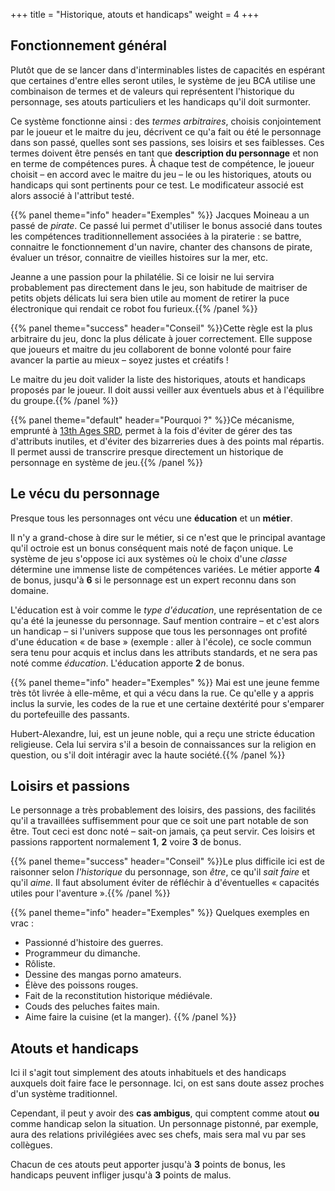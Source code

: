 +++
title = "Historique, atouts et handicaps"
weight = 4
+++

## Fonctionnement général

Plutôt que de se lancer dans d'interminables listes de capacités en espérant que certaines d'entre elles seront utiles, le système de jeu BCA utilise une combinaison de termes et de valeurs qui représentent l'historique du personnage, ses atouts particuliers et les handicaps qu'il doit surmonter.

Ce système fonctionne ainsi : des _termes arbitraires_, choisis conjointement par le joueur et le maitre du jeu, décrivent ce qu'a fait ou été le personnage dans son passé, quelles sont ses passions, ses loisirs et ses faiblesses. Ces termes doivent être pensés en tant que **description du personnage** et non en terme de compétences pures. À chaque test de compétence, le joueur choisit – en accord avec le maitre du jeu – le ou les historiques, atouts ou handicaps qui sont pertinents pour ce test. Le modificateur associé est alors associé à l'attribut testé.

{{% panel theme="info" header="Exemples" %}}
Jacques Moineau a un passé de _pirate_. Ce passé lui permet d'utiliser le bonus associé dans toutes les compétences traditionnellement associées à la piraterie : se battre, connaitre le fonctionnement d'un navire, chanter des chansons de pirate, évaluer un trésor, connaitre de vieilles histoires sur la mer, etc.

Jeanne a une passion pour la philatélie. Si ce loisir ne lui servira probablement pas directement dans le jeu, son habitude de maitriser de petits objets délicats lui sera bien utile au moment de retirer la puce électronique qui rendait ce robot fou furieux.{{% /panel %}}

{{% panel theme="success" header="Conseil" %}}Cette règle est la plus arbitraire du jeu, donc la plus délicate à jouer correctement. Elle suppose que joueurs et maitre du jeu collaborent de bonne volonté pour faire avancer la partie au mieux – soyez justes et créatifs !

Le maitre du jeu doit valider la liste des historiques, atouts et handicaps proposés par le joueur. Il doit aussi veiller aux éventuels abus et à l'équilibre du groupe.{{% /panel %}}

{{% panel theme="default" header="Pourquoi ?" %}}Ce mécanisme, emprunté à [13th Ages SRD](http://www.13thagesrd.com/), permet à la fois d'éviter de gérer des tas d'attributs inutiles, et d'éviter des bizarreries dues à des points mal répartis. Il permet aussi de transcrire presque directement un historique de personnage en système de jeu.{{% /panel %}}

## Le vécu du personnage

Presque tous les personnages ont vécu une **éducation** et un **métier**.

Il n'y a grand-chose à dire sur le métier, si ce n'est que le principal avantage qu'il octroie est un bonus conséquent mais noté de façon unique. Le système de jeu s'oppose ici aux systèmes où le choix d'une _classe_ détermine une immense liste de compétences variées. Le métier apporte **4** de bonus, jusqu'à **6** si le personnage est un expert reconnu dans son domaine.

L'éducation est à voir comme le _type d'éducation_, une représentation de ce qu'a été la jeunesse du personnage. Sauf mention contraire – et c'est alors un handicap – si l'univers suppose que tous les personnages ont profité d'une éducation « de base » (exemple : aller à l'école), ce socle commun sera tenu pour acquis et inclus dans les attributs standards, et ne sera pas noté comme _éducation_. L'éducation apporte **2** de bonus.

{{% panel theme="info" header="Exemples" %}}
Mai est une jeune femme très tôt livrée à elle-même, et qui a vécu dans la rue. Ce qu'elle y a appris inclus la survie, les codes de la rue et une certaine dextérité pour s'emparer du portefeuille des passants.

Hubert-Alexandre, lui, est un jeune noble, qui a reçu une stricte éducation religieuse. Cela lui servira s'il a besoin de connaissances sur la religion en question, ou s'il doit intéragir avec la haute société.{{% /panel %}}

## Loisirs et passions

Le personnage a très probablement des loisirs, des passions, des facilités qu'il a travaillées suffisemment pour que ce soit une part notable de son être. Tout ceci est donc noté – sait-on jamais, ça peut servir. Ces loisirs et passions rapportent normalement **1**, **2** voire **3** de bonus.

{{% panel theme="success" header="Conseil" %}}Le plus difficile ici est de raisonner selon _l'historique_ du personnage, son _être_, ce qu'il _sait faire_ et qu'il _aime_. Il faut absolument éviter de réfléchir à d'éventuelles « capacités utiles pour l'aventure ».{{% /panel %}}

{{% panel theme="info" header="Exemples" %}}
Quelques exemples en vrac :

- Passionné d'histoire des guerres.
- Programmeur du dimanche.
- Rôliste.
- Dessine des mangas porno amateurs.
- Élève des poissons rouges.
- Fait de la reconstitution historique médiévale.
- Couds des peluches faites main.
- Aime faire la cuisine (et la manger).
{{% /panel %}}

## Atouts et handicaps

Ici il s'agit tout simplement des atouts inhabituels et des handicaps auxquels doit faire face le personnage. Ici, on est sans doute assez proches d'un système traditionnel.

Cependant, il peut y avoir des **cas ambigus**, qui comptent comme atout **ou** comme handicap selon la situation. Un personnage pistonné, par exemple, aura des relations privilégiées avec ses chefs, mais sera mal vu par ses collègues.

Chacun de ces atouts peut apporter jusqu'à **3** points de bonus, les handicaps peuvent infliger jusqu'à **3** points de malus.
